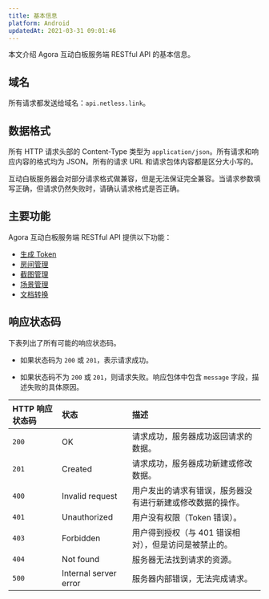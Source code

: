 ```yaml
---
title: 基本信息
platform: Android
updatedAt: 2021-03-31 09:01:46
---
```

本文介绍 Agora 互动白板服务端 RESTful API 的基本信息。

## 域名

所有请求都发送给域名：`api.netless.link`。

## 数据格式

所有 HTTP 请求头部的 Content-Type 类型为 `application/json`。所有请求和响应内容的格式均为 JSON。所有的请求 URL 和请求包体内容都是区分大小写的。

<div class="alert note">互动白板服务器会对部分请求格式做兼容，但是无法保证完全兼容。当请求参数填写正确，但请求仍然失败时，请确认请求格式是否正确。</div>

## 主要功能

Agora 互动白板服务端 RESTful API 提供以下功能：

- [生成 Token](/cn/whiteboard/generate_whiteboard_token?platform=RESTful)
- [房间管理](/cn/whiteboard/whiteboard_room_management)
- [截图管理](/cn/whiteboard/whiteboard_screenshot)
- [场景管理](/cn/whiteboard/whiteboard_scene_management)
- [文档转换](/cn/whiteboard/whiteboard_file_conversion)

## 响应状态码

下表列出了所有可能的响应状态码。

- 如果状态码为 `200` 或 `201`，表示请求成功。

- 如果状态码不为 `200` 或 `201`，则请求失败。响应包体中包含 `message` 字段，描述失败的具体原因。

| HTTP 响应状态码 | 状态                  | 描述                                                       |
| :-------------- | :-------------------- | :--------------------------------------------------------- |
| `200`             | OK                    | 请求成功，服务器成功返回请求的数据。                       |
|`201`             | Created               | 请求成功，服务器成功新建或修改数据。                       |
| `400`             | Invalid request       | 用户发出的请求有错误，服务器没有进行新建或修改数据的操作。 |
| `401`            | Unauthorized          | 用户没有权限（Token 错误）。                               |
| `403`             | Forbidden             | 用户得到授权（与 401 错误相对），但是访问是被禁止的。      |
| `404`           | Not found             | 服务器无法找到请求的资源。                                 |
| `500`             | Internal server error | 服务器内部错误，无法完成请求。                             |